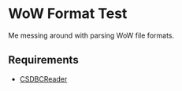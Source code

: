 # WoW Format Test
Me messing around with parsing WoW file formats.
## Requirements
- [CSDBCReader](http://marlamin.com/u/CSDBCReader.dll)